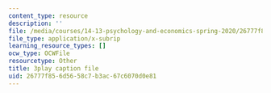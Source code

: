 ```yaml
---
content_type: resource
description: ''
file: /media/courses/14-13-psychology-and-economics-spring-2020/26777f856d5658c7b3ac67c6070d0e81_ik1gdNwHLiY.vtt
file_type: application/x-subrip
learning_resource_types: []
ocw_type: OCWFile
resourcetype: Other
title: 3play caption file
uid: 26777f85-6d56-58c7-b3ac-67c6070d0e81
---
```

